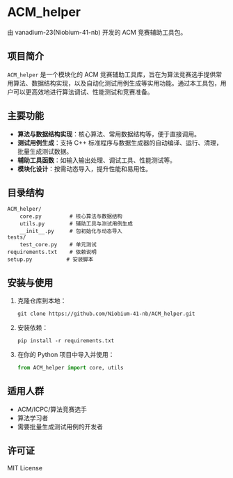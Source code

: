 # ACM_helper

由 vanadium-23(Niobium-41-nb) 开发的 ACM 竞赛辅助工具包。

## 项目简介

`ACM_helper` 是一个模块化的 ACM 竞赛辅助工具库，旨在为算法竞赛选手提供常用算法、数据结构实现，以及自动化测试用例生成等实用功能。通过本工具包，用户可以更高效地进行算法调试、性能测试和竞赛准备。

## 主要功能

- **算法与数据结构实现**：核心算法、常用数据结构等，便于直接调用。
- **测试用例生成**：支持 C++ 标准程序与数据生成器的自动编译、运行、清理，批量生成测试数据。
- **辅助工具函数**：如输入输出处理、调试工具、性能测试等。
- **模块化设计**：按需动态导入，提升性能和易用性。

## 目录结构

```
ACM_helper/
    core.py         # 核心算法与数据结构
    utils.py        # 辅助工具与测试用例生成
    __init__.py     # 包初始化与动态导入
tests/
    test_core.py    # 单元测试
requirements.txt    # 依赖说明
setup.py           # 安装脚本
```

## 安装与使用

1. 克隆仓库到本地：
   ```
   git clone https://github.com/Niobium-41-nb/ACM_helper.git
   ```
2. 安装依赖：
   ```
   pip install -r requirements.txt
   ```
3. 在你的 Python 项目中导入并使用：
   ```python
   from ACM_helper import core, utils
   ```

## 适用人群

- ACM/ICPC/算法竞赛选手
- 算法学习者
- 需要批量生成测试用例的开发者

## 许可证

MIT License
